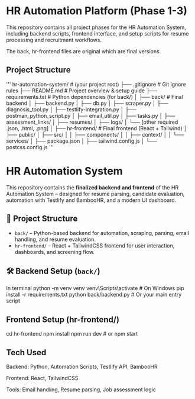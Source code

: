 # HR Automation Platform (Phase 1-3)

This repository contains all project phases for the HR Automation System, including backend scripts, frontend interface, and setup scripts for resume processing and recruitment workflows.

The back, hr-frontend files are original which are final versions. 


##  Project Structure

'''
hr-automation-system/ # (your project root)
├── .gitignore # Git ignore rules
├── README.md # Project overview & setup guide
├── requirements.txt # Python dependencies (for back/)
│
├── back/ # Final backend
│ ├── backend.py
│ ├── db.py
│ ├── scraper.py
│ ├── diagnosis_tool.py
│ ├── testlify-integration.py
│ ├── postman_python_script.py
│ ├── email_util.py
│ ├── tasks.py
│ ├── assessment_links/
│ ├── resumes/
│ ├── logs/
│ └── [other required .json, .html, .png]
│
├── hr-frontend/ # Final frontend (React + Tailwind)
│ ├── public/
│ ├── src/
│ │ ├── components/
│ │ ├── context/
│ │ └── services/
│ ├── package.json
│ ├── tailwind.config.js
│ └── postcss.config.js
'''
# HR Automation System

This repository contains the **finalized backend and frontend** of the HR Automation System – designed for resume parsing, candidate evaluation, automation with Testlify and BambooHR, and a modern UI dashboard.



## 🚀 Project Structure

- `back/` – Python-based backend for automation, scraping, parsing, email handling, and resume evaluation.
- `hr-frontend/` – React + TailwindCSS frontend for user interaction, dashboards, and screening flow.



## 🛠 Backend Setup (`back/`)

In terminal
python -m venv venv
venv\Scripts\activate                  # On Windows
pip install -r requirements.txt
python back/backend.py                # Or your main entry script

## Frontend Setup (hr-frontend/)
cd hr-frontend
npm install
npm run dev                           # or npm start

##  Tech Used
Backend: Python, Automation Scripts, Testlify API, BambooHR

Frontend: React, TailwindCSS

Tools: Email handling, Resume parsing, Job assessment logic

